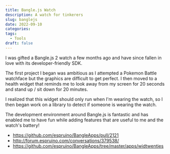 ```yaml
---
title: Bangle.js Watch
description: A watch for tinkerers
slug: banglejs
date: 2022-09-10
categories:
tags:
  - Tools
draft: false
---
```


I was gifted a Bangle.js 2 watch a few months ago and have since fallen in love with its developer-friendly SDK.

The first project I began was ambitious as I attempted a Pokemon Battle watchface but the graphics are difficult to get perfect. I then moved to a health widget that reminds me to look away from my screen for 20 seconds and stand up / sit down for 20 minutes.

I realized that this widget should only run when I'm wearing the watch, so I then began work on a library to detect if someone is wearing the watch.

The development environment around Bangle.js is fantastic and has enabled me to have fun while adding features that are useful to me and the watch's battery!

- https://github.com/espruino/BangleApps/pull/2121
- http://forum.espruino.com/conversations/379538/
- https://github.com/espruino/BangleApps/tree/master/apps/widtwenties
